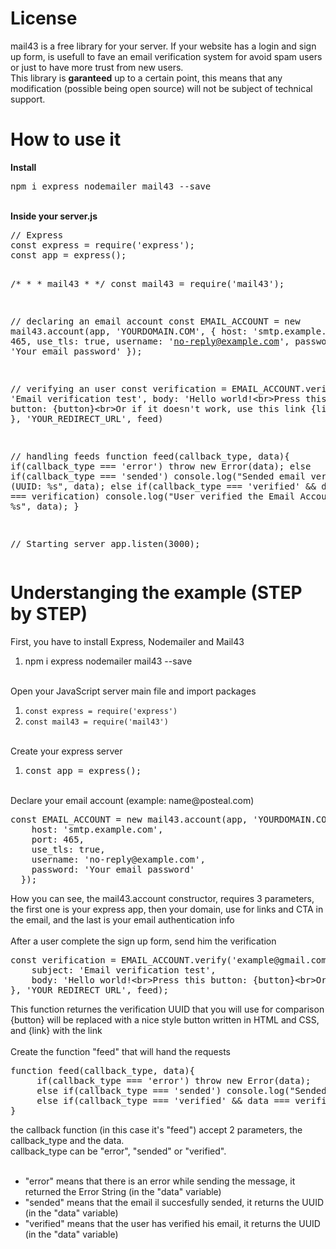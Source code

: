 <h1>License</h1>
mail43 is a free library for your server. If your website has a login and sign up form, is usefull to fave an email verification system for avoid spam users or just to have more trust from new users.
<br>
This library is <b>garanteed</b> up to a certain point, this means that any modification (possible being open source) will not be subject of technical support.
<br>
<h1>How to use it</h1>
<b>Install</b>
<pre>npm i express nodemailer mail43 --save</pre><br>
  <b>Inside your server.js</b><br>
  <pre>
// Express
const express = require('express');
const app = express();

/* 
 \*
 \*  mail43
 \*
 \*/
const mail43 = require('mail43');

// declaring an email account
const EMAIL_ACCOUNT = new mail43.account(app, 'YOURDOMAIN.COM', {
  host: 'smtp.example.com',
  port: 465,
  use_tls: true,
  username: 'no-reply@example.com',
  password: 'Your email password'
});

// verifying an user
const verification = EMAIL_ACCOUNT.verify('example@gmail.com', {
  subject: 'Email verification test',
  body: 'Hello world!&lt;br>Press this button: {button}&lt;br>Or if it doesn't work, use this link {link}'
}, 'YOUR_REDIRECT_URL', feed)

// handling feeds
function feed(callback_type, data){
  if(callback_type === 'error') throw new Error(data);
  else if(callback_type === 'sended') console.log("Sended email verification (UUID: %s", data);
  else if(callback_type === 'verified' && data === verification) console.log("User verified the Email Account, UUID: %s", data);
}

// Starting server
app.listen(3000);
</pre>

<h1>Understanging the example (STEP by STEP)</h1>
<span>First, you have to install Express, Nodemailer and Mail43</span>
<ol><li>npm i express nodemailer mail43 --save</li></ol>
<br>
<span>Open your JavaScript server main file and import packages</span>
<ol>
<li><code>const express = require('express')</code></li>
<li><code>const mail43 = require('mail43')</code></li>
</ol>
<br>
<span>Create your express server</span>
<ol>
<li><pre>const app = express();</pre></li>
</ol>
<br>
<span>Declare your email account (example: name@posteal.com)</span>
<pre>
const EMAIL_ACCOUNT = new mail43.account(app, 'YOURDOMAIN.COM', {
    host: 'smtp.example.com',
    port: 465,
    use_tls: true,
    username: 'no-reply@example.com',
    password: 'Your email password'
  });
</pre>
<span>How you can see, the mail43.account constructor, requires 3 parameters, the first one is your express app, then your domain, use for links and CTA in the email, and the last is your email authentication info</span>
<br><br>
<span>After a user complete the sign up form, send him the verification</span>
<pre>
const verification = EMAIL_ACCOUNT.verify('example@gmail.com', {
    subject: 'Email verification test',
    body: 'Hello world!&lt;br>Press this button: {button}&lt;br>Or if it doesn't work, use this link {link}'
}, 'YOUR_REDIRECT_URL', feed);
</pre>
<span>This function returnes the verification UUID that you will use for comparison<br>
{button} will be replaced with a nice style button written in HTML and CSS, and {link} with the link</span>
<br><br>
<span>Create the function "feed" that will hand the requests</span>
<pre>
function feed(callback_type, data){
     if(callback_type === 'error') throw new Error(data);
     else if(callback_type === 'sended') console.log("Sended email verification (UUID: %s", data);
     else if(callback_type === 'verified' && data === verification) console.log("User verified the Email Account, UUID: %s", data);
}
</pre>
<span>the callback function (in this case it's "feed") accept 2 parameters, the callback_type and the data.<br>
callback_type can be "error", "sended" or "verified".</span><br><br>

<ul>
  <li>"error" means that there is an error while sending the message, it returned the Error String (in the "data" variable)</li>
  <li>"sended" means that the email il succesfully sended, it returns the UUID (in the "data" variable)</li>
  <li>"verified" means that the user has verified his email, it returns the UUID (in the "data" variable)</li>
</ul>
